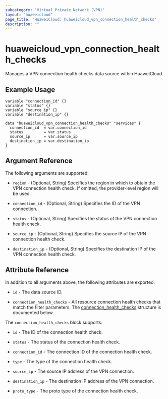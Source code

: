 ```yaml
---
subcategory: "Virtual Private Network (VPN)"
layout: "huaweicloud"
page_title: "HuaweiCloud: huaweicloud_vpn_connection_health_checks"
description: ""
---
```


# huaweicloud_vpn_connection_health_checks

Manages a VPN connection health checks data source within HuaweiCloud.

## Example Usage

```hcl
variable "connection_id" {}
variable "status" {}
variable "source_ip" {}
variable "destination_ip" {}

data "huaweicloud_vpn_connection_health_checks" "services" {
  connection_id  = var.connection_id
  status         = var.status
  source_ip      = var.source_ip
  destination_ip = var.destination_ip
}
```

## Argument Reference

The following arguments are supported:

* `region` - (Optional, String) Specifies the region in which to obtain the VPN connection health check.
  If omitted, the provider-level region will be used.

* `connection_id` - (Optional, String) Specifies the ID of the VPN connection.

* `status` - (Optional, String) Specifies the status of the VPN connection health check.

* `source_ip` - (Optional, String) Specifies the source IP of the VPN connection health check.

* `destination_ip` - (Optional, String) Specifies the destination IP of the VPN connection health check.

## Attribute Reference

In addition to all arguments above, the following attributes are exported:

* `id` - The data source ID.

* `connection_health_checks` - All resource connection health checks that match the filter parameters.
  The [connection_health_checks](#connection_health_checks) structure is documented below.

<a name="connection_health_checks"></a>
The `connection_health_checks` block supports:

* `id` - The ID of the connection health check.

* `status` - The status of the connection health check.

* `connection_id` - The connection ID of the connection health check.

* `type` - The type of the connection health check.

* `source_ip` - The source IP address of the VPN connection.

* `destination_ip` - The destination IP address of the VPN connection.

* `proto_type` - The proto type of the connection health check.
